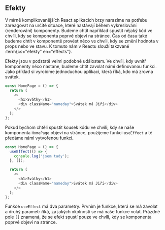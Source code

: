 ## Efekty

V mírně komplikovanějších React aplikacích brzy narazíme na potřebu zareagovat na určité situace, které nastávají během vykreslování (renderování) komponenty. Budeme chtít například spustit nějaký kód ve chvíli, kdy se komponenta poprvé objeví na stránce. Čas od času také budeme chtít v komponentě provést něco ve chvíli, kdy se změní hodnota v props nebo ve stavu. K tomuto nám v Reactu slouží takzvané :term{cs="efekty" en="effects"}.

Efekty jsou v podstatě velmi podobné událostem. Ve chvíli, kdy uvnitř komponenty něco nastane, budeme chtít zavolat námi definovanou funkci. Jako příklad si vyrobíme jednoduchou aplikaci, která říká, kdo má zrovna svátek.

```js
const HomePage = () => {
  return (
    <>
      <h1>Svátky</h1>
      <div className="nameday">Svátek má Jiří</div>
    </>
  );
};
```

Pokud bychom chtěli spustit kousek kódu ve chvíli, kdy se naše komponenta `HomePage` objeví na stránce, použijeme funkci `useEffect` a té předáme námi vytvořenou funkci.

```js
const HomePage = () => {
  useEffect(() => {
    console.log('jsem tady');
  }, []);

  return (
    <>
      <h1>Svátky</h1>
      <div className="nameday">Svátek má Jiří</div>
    </>
  );
};
```

Funkce `useEffect` má dva parametry. Prvním je funkce, která se má zavolat a druhý parametr říká, za jakých okolností se má naše funkce volat. Prázdné pole `[]` znamená, že se efekt spustí pouze ve chvíli, kdy se komponenta poprvé objeví na stránce.
